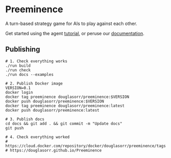 # Preeminence

A turn-based strategy game for AIs to play against each other.

Get started using the agent [tutorial](https://douglasorr.github.io/Preeminence/tutorial.html), or peruse our [documentation](https://douglasorr.github.io/Preeminence/).


## Publishing

    # 1. Check everything works
    ./run build
    ./run check
    ./run docs --examples

    # 2. Publish Docker image
    VERSION=0.1
    docker login
    docker tag preeminence douglasorr/preeminence:$VERSION
    docker push douglasorr/preeminence:$VERSION
    docker tag preeminence douglasorr/preeminence:latest
    docker push douglasorr/preeminence:latest

    # 3. Publish docs
    cd docs && git add . && git commit -m "Update docs"
    git push

    # 4. Check everything worked
    # https://cloud.docker.com/repository/docker/douglasorr/preeminence/tags
    # https://douglasorr.github.io/Preeminence
